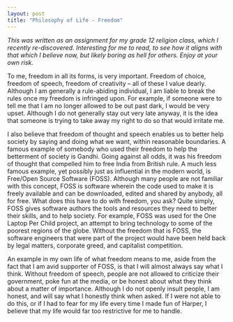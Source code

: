 ```yaml
---
layout: post
title: "Philosophy of Life - Freedom"
---
```


*This was written as an assignment for my grade 12 religion class, which I recently re-discovered. Interesting for me to read, to see how it aligns with that which I believe now, but likely boring as hell for others. Enjoy at your own risk.*

To me, freedom in all its forms, is very important. Freedom of choice, freedom of speech, freedom of creativity – all of these I value dearly. Although I am generally a rule-abiding individual, I am liable to break the rules once my freedom is infringed upon. For example, if someone were to tell me that I am no longer allowed to be out past dark, I would be very upset. Although I do not generally stay out very late anyway, it is the idea that someone is trying to take away my right to do so that would irritate me.

I also believe that freedom of thought and speech enables us to better help society by saying and doing what we want, within reasonable boundaries. A famous example of somebody who used their freedom to help the betterment of society is Gandhi. Going against all odds, it was his freedom of thought that compelled him to free India from British rule. A much less famous example, yet possibly just as influential in the modern world, is Free/Open Source Software (FOSS). Although many people are not familiar with this concept, FOSS is software wherein the code used to make it is freely available and can be downloaded, edited and shared by anybody, all for free. What does this have to do with freedom, you ask? Quite simply, FOSS gives software authors the tools and resources they need to better their skills, and to help society. For example, FOSS was used for the One Laptop Per Child project, an attempt to bring technology to some of the poorest regions of the globe. Without the freedom that is FOSS, the software engineers that were part of the project would have been held back by legal matters, corporate greed, and capitalist competition.

An example in my own life of what freedom means to me, aside from the fact that I am avid supporter of FOSS, is that I will almost always say what I think. Without freedom of speech, people are not allowed to criticize their government, poke fun at the media, or be honest about what they think about a matter of importance. Although I do not openly insult people, I am honest, and will say what I honestly think when asked. If I were not able to do this, or if I had to fear for my life every time I made fun of Harper, I believe that my life would far too restrictive for me to handle.
